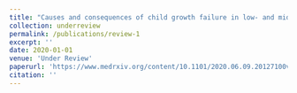 ```yaml
---
title: "Causes and consequences of child growth failure in low- and middle-income countries"
collection: underreview
permalink: /publications/review-1
excerpt: ''
date: 2020-01-01
venue: 'Under Review'
paperurl: 'https://www.medrxiv.org/content/10.1101/2020.06.09.20127100v1'
citation: ''
---
```

